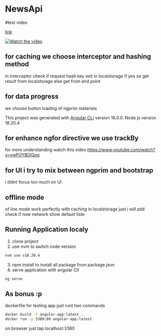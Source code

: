 # NewsApi

#test video

[link](https://github.com/abdelazizboussehal/newapi/blob/master/test_video/test-video.mp4)

[![Watch the video](https://i.sstatic.net/Vp2cE.png)](https://github.com/abdelazizboussehal/newapi/blob/master/test_video/test-video.mp4)


## for caching we choose interceptor and hashing method
in interceptor check if request hash key exit in localstorage 
if yes so get result from localstorage
else
get from end point

## for data progress 
we choose button loading of ngprim materials 

This project was generated with [Angular CLI](https://github.com/angular/angular-cli) version 16.0.0.
Node js version 18.20.4

## for enhance ngfor directive we use trackBy
for more understanding watch this video https://www.youtube.com/watch?v=ywPOYBDlQoo

## for UI i try to mix between ngprim and bootstrap
i didnt focus too much on UI.

## offline mode 
of line mode work perfectly with caching in localstorage just i will add check if now network show default liste
## Running Application localy
1. clone project
2. use nvm to switch node version
  ```bash
nvm use v18.20.4
```
3. npm install to install all package from package.json
4. serve application with angular ClI
```bash
ng serve
```

## As bonus :p 
dockerfile for testing app 
just runt two commands 

```bash
docker build -t angular-app:latest .
docker run -p 3380:80 angular-app:latest
```
on browser just tap localhost:3380
